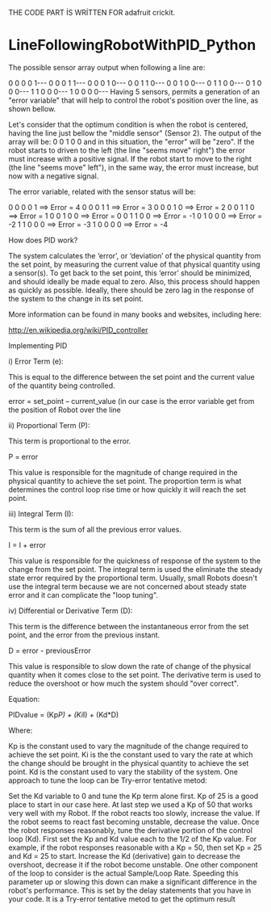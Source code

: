 THE CODE PART İS WRİTTEN FOR adafruit crickit.


# LineFollowingRobotWithPID_Python
The possible sensor array output when following a line are:

0 0 0 0 1---
0 0 0 1 1---
0 0 0 1 0---
0 0 1 1 0---
0 0 1 0 0---
0 1 1 0 0---
0 1 0 0 0---
1 1 0 0 0---
1 0 0 0 0---
Having 5 sensors, permits a generation of an "error variable" that will help to control the robot's position over the line, as shown bellow.

Let's consider that the optimum condition is when the robot is centered, having the line just bellow the "middle sensor" (Sensor 2). The output of the array will be: 0 0 1 0 0 and in this situation, the "error" will be "zero". If the robot starts to driven to the left (the line "seems move" right") the error must increase with a positive signal. If the robot start to move to the right (the line "seems move" left"), in the same way, the error must increase, but now with a negative signal.

The error variable, related with the sensor status will be:

0 0 0 0 1 ==> Error = 4
0 0 0 1 1 ==> Error = 3
0 0 0 1 0 ==> Error = 2
0 0 1 1 0 ==> Error = 1
0 0 1 0 0 ==> Error = 0
0 1 1 0 0 ==> Error = -1
0 1 0 0 0 ==> Error = -2
1 1 0 0 0 ==> Error = -3
1 0 0 0 0 ==> Error = -4


How does PID work?

The system calculates the ‘error’, or ‘deviation’ of the physical quantity from the set point, by measuring the current value of that physical quantity using a sensor(s). To get back to the set point, this ‘error’ should be minimized, and should ideally be made equal to zero. Also, this process should happen as quickly as possible. Ideally, there should be zero lag in the response of the system to the change in its set point.

More information can be found in many books and websites, including here:

http://en.wikipedia.org/wiki/PID_controller

Implementing PID

i) Error Term (e):

This is equal to the difference between the set point and the current value of the quantity being controlled.

error = set_point – current_value (in our case is the error variable get from the position of Robot over the line

ii) Proportional Term (P):

This term is proportional to the error.

P = error

This value is responsible for the magnitude of change required in the physical quantity to achieve the set point. The proportion term is what determines the control loop rise time or how quickly it will reach the set point.

iii) Integral Term (I):

This term is the sum of all the previous error values.

I = I + error

This value is responsible for the quickness of response of the system to the change from the set point. The integral term is used the eliminate the steady state error required by the proportional term. Usually, small Robots doesn't use the integral term because we are not concerned about steady state error and it can complicate the "loop tuning".

iv) Differential or Derivative Term (D):

This term is the difference between the instantaneous error from the set point, and the error from the previous instant.

D = error - previousError

This value is responsible to slow down the rate of change of the physical quantity when it comes close to the set point. The derivative term is used to reduce the overshoot or how much the system should "over correct".

Equation:

PIDvalue = (Kp*P) + (Ki*I) + (Kd*D)

Where:

Kp is the constant used to vary the magnitude of the change required to achieve the set point.
Ki is the the constant used to vary the rate at which the change should be brought in the physical quantity to achieve the set point.
Kd is the constant used to vary the stability of the system.
One approach to tune the loop can be Try-error tentative metod:

Set the Kd variable to 0 and tune the Kp term alone first. Kp of 25 is a good place to start in our case here. At last step we used a Kp of 50 that works very well with my Robot.
If the robot reacts too slowly, increase the value.
If the robot seems to react fast becoming unstable, decrease the value.
Once the robot responses reasonably, tune the derivative portion of the control loop (Kd). First set the Kp and Kd value each to the 1/2 of the Kp value. For example, if the robot responses reasonable with a Kp = 50, then set Kp = 25 and Kd = 25 to start. Increase the Kd (derivative) gain to decrease the overshoot, decrease it if the robot become unstable.
One other component of the loop to consider is the actual Sample/Loop Rate. Speeding this parameter up or slowing this down can make a significant difference in the robot's performance. This is set by the delay statements that you have in your code. It is a Try-error tentative metod to get the optimum result
